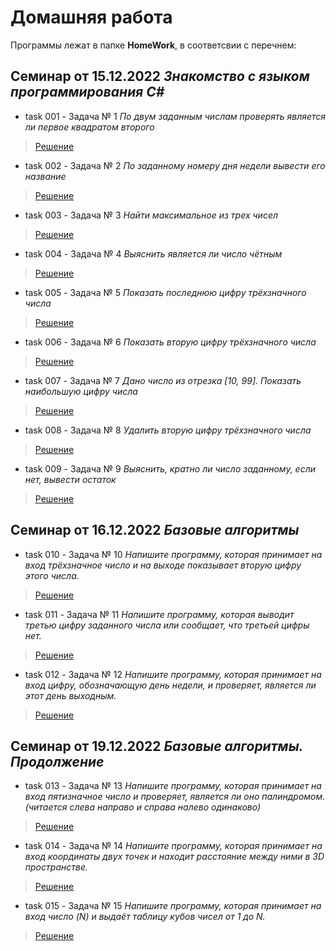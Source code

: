 # Домашняя работа
Программы лежат в папке **HomeWork**, в соответсвии с перечнем:
##  Семинар от 15.12.2022 *Знакомство с языком программирования С#*
* task 001 - Задача № 1 *По двум заданным числам проверять является ли первое квадратом второго*
>[Решение](https://github.com/gene-ralov/friendly-potato/blob/main/HomeWork/task001/Program.cs "Решение задачи 1")
* task 002 - Задача № 2 *По заданному номеру дня недели вывести его название*
>[Решение](https://github.com/gene-ralov/friendly-potato/blob/main/HomeWork/task002/Program.cs "Решение задачи 2")
* task 003 - Задача № 3 *Найти максимальное из трех чисел*
>[Решение](https://github.com/gene-ralov/friendly-potato/blob/main/HomeWork/task003/Program.cs "Решение задачи 3")
* task 004 - Задача № 4 *Выяснить является ли число чётным*
>[Решение](https://github.com/gene-ralov/friendly-potato/blob/main/HomeWork/task004/Program.cs "Решение задачи 4")
* task 005 - Задача № 5 *Показать последнюю цифру трёхзначного числа*
>[Решение](https://github.com/gene-ralov/friendly-potato/blob/main/HomeWork/task005/Program.cs "Решение задачи 5")
* task 006 - Задача № 6 *Показать вторую цифру трёхзначного числа*
>[Решение](https://github.com/gene-ralov/friendly-potato/blob/main/HomeWork/task006/Program.cs "Решение задачи 6")
* task 007 - Задача № 7 *Дано число из отрезка [10, 99]. Показать наибольшую цифру числа*
>[Решение](https://github.com/gene-ralov/friendly-potato/blob/main/HomeWork/task007/Program.cs "Решение задачи 7")
* task 008 - Задача № 8 *Удалить вторую цифру трёхзначного числа*
>[Решение](https://github.com/gene-ralov/friendly-potato/blob/main/HomeWork/task008/Program.cs "Решение задачи 8")
* task 009 - Задача № 9 *Выяснить, кратно ли число заданному, если нет, вывести остаток*
>[Решение](https://github.com/gene-ralov/friendly-potato/blob/main/HomeWork/task009/Program.cs "Решение задачи 9")
## Семинар от 16.12.2022 *Базовые алгоритмы*
* task 010 - Задача № 10 *Напишите программу, которая принимает на вход трёхзначное число и на выходе показывает вторую цифру этого числа.*
>[Решение](https://github.com/gene-ralov/friendly-potato/blob/main/HomeWork/task010/Program.cs "Решение задачи 10")
* task 011 - Задача № 11 *Напишите программу, которая выводит третью цифру заданного числа или сообщает, что третьей цифры нет.*
>[Решение](https://github.com/gene-ralov/friendly-potato/blob/main/HomeWork/task011/Program.cs "Решение задачи 11")
* task 012 - Задача № 12 *Напишите программу, которая принимает на вход цифру, обозначающую день недели, и проверяет, является ли этот день выходным.*
>[Решение](https://github.com/gene-ralov/friendly-potato/blob/main/HomeWork/task012/Program.cs "Решение задачи 12")
## Семинар от 19.12.2022 *Базовые алгоритмы. Продолжение*
* task 013 - Задача № 13 *Напишите программу, которая принимает на вход пятизначное число и проверяет, является ли оно палиндромом. (читается слева направо и справа налево одинаково)*
>[Решение](https://github.com/gene-ralov/friendly-potato/blob/main/HomeWork/task013/Program.cs "Решение задачи 13")
* task 014 - Задача № 14 *Напишите программу, которая принимает на вход координаты двух точек и находит расстояние между ними в 3D пространстве.*
>[Решение](https://github.com/gene-ralov/friendly-potato/blob/main/HomeWork/task014/Program.cs "Решение задачи 14")
* task 015 - Задача № 15 *Напишите программу, которая принимает на вход число (N) и выдаёт таблицу кубов чисел от 1 до N.*
>[Решение](https://github.com/gene-ralov/friendly-potato/blob/main/HomeWork/task015/Program.cs "Решение задачи 15")